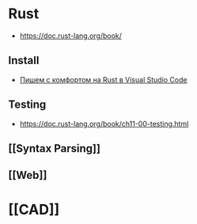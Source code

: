 # Rust

* https://doc.rust-lang.org/book/

## Install

* [Пишем с комфортом на Rust в Visual Studio Code](https://habr.com/ru/post/645797/)

## Testing

* https://doc.rust-lang.org/book/ch11-00-testing.html

## [[Syntax Parsing]]

## [[Web]]

# [[CAD]]

